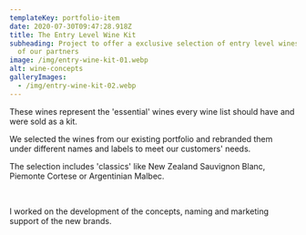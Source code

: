 ```yaml
---
templateKey: portfolio-item
date: 2020-07-30T09:47:28.918Z
title: The Entry Level Wine Kit
subheading: Project to offer a exclusive selection of entry level wines to one
  of our partners
image: /img/entry-wine-kit-01.webp
alt: wine-concepts
galleryImages:
  - /img/entry-wine-kit-02.webp
---
```

These wines represent the 'essential' wines every wine list should have and were sold as a kit.

We selected the wines from our existing portfolio and rebranded them under different names and labels to meet our customers' needs.

The selection includes 'classics' like New Zealand Sauvignon Blanc, Piemonte Cortese or Argentinian Malbec.

​

I worked on the development of the concepts, naming and marketing support of the new brands.